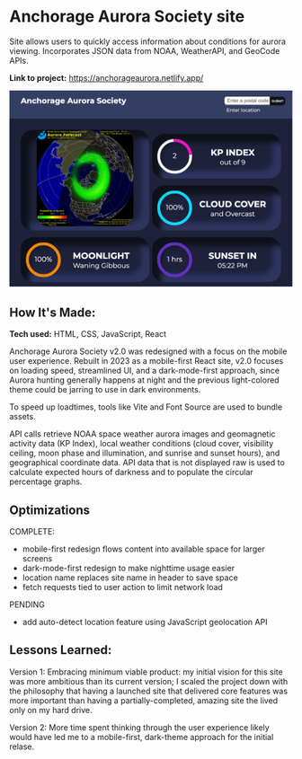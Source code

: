 # Anchorage Aurora Society site

Site allows users to quickly access information about conditions for aurora viewing. Incorporates JSON data from NOAA, WeatherAPI, and GeoCode APIs.

**Link to project:** https://anchorageaurora.netlify.app/

![Site Preview Image](https://github.com/cynthiablack/aurora-society/blob/main/anchorageaurora.png)

## How It's Made:

**Tech used:** HTML, CSS, JavaScript, React

Anchorage Aurora Society v2.0 was redesigned with a focus on the mobile user experience. Rebuilt in 2023 as a mobile-first React site, v2.0 focuses on loading speed, streamlined UI, and a dark-mode-first approach, since Aurora hunting generally happens at night and the previous light-colored theme could be jarring to use in dark environments.

To speed up loadtimes, tools like Vite and Font Source are used to bundle assets.

API calls retrieve NOAA space weather aurora images and geomagnetic activity data (KP Index), local weather conditions (cloud cover, visibility ceiling, moon phase and illumination, and sunrise and sunset hours), and geographical coordinate data. API data that is not displayed raw is used to calculate expected hours of darkness and to populate the circular percentage graphs.

## Optimizations

COMPLETE:

- mobile-first redesign flows content into available space for larger screens
- dark-mode-first redesign to make nighttime usage easier
- location name replaces site name in header to save space
- fetch requests tied to user action to limit network load

PENDING

- add auto-detect location feature using JavaScript geolocation API

## Lessons Learned:

Version 1:
Embracing minimum viable product: my initial vision for this site was more ambitious than its current version; I scaled the project down with the philosophy that having a launched site that delivered core features was more important than having a partially-completed, amazing site the lived only on my hard drive.

Version 2:
More time spent thinking through the user experience likely would have led me to a mobile-first, dark-theme approach for the initial relase.
